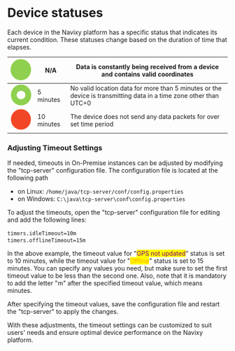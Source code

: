 # Device statuses

Each device in the Navixy platform has a specific status that indicates its current condition. These statuses change based on the duration of time that elapses.

| <img src="../../on-premise/on-premise/configuration/attachments/browser_lrla4GLmVP.png" alt="browser_lrla4GLmVP.png" data-size="original"> | N/A        | Data is constantly being received from a device and contains valid coordinates                                    |
| :----------------------------------------------------------------------------------------------------------------------------------------: | ---------- | ----------------------------------------------------------------------------------------------------------------- |
|                  ![browser\_qJjb9CyZAT.png](../../on-premise/on-premise/configuration/attachments/browser_qJjb9CyZAT.png)                  | 5 minutes  | No valid location data for more than 5 minutes or the device is transmitting data in a time zone other than UTC+0 |
|                  ![browser\_CHEecmH3nB.png](../../on-premise/on-premise/configuration/attachments/browser_CHEecmH3nB.png)                  | 10 minutes | The device does not send any data packets for over set time period                                                |

### Adjusting Timeout Settings

If needed, timeouts in On-Premise instances can be adjusted by modifying the "tcp-server" configuration file. The configuration file is located at the following path

* on Linux: `/home/java/tcp-server/conf/config.properties`
* on Windows: `C:\java\tcp-server\conf\config.properties`

To adjust the timeouts, open the "tcp-server" configuration file for editing and add the following lines:

```
timers.idleTimeout=10m
timers.offlineTimeout=15m
```

In the above example, the timeout value for "<mark style="color:purple;">GPS not updated</mark>" status is set to 10 minutes, while the timeout value for "<mark style="color:orange;">Offline</mark>" status is set to 15 minutes. You can specify any values you need, but make sure to set the first timeout value to be less than the second one. Also, note that it is mandatory to add the letter "m" after the specified timeout value, which means minutes.

After specifying the timeout values, save the configuration file and restart the "tcp-server" to apply the changes.

With these adjustments, the timeout settings can be customized to suit users' needs and ensure optimal device performance on the Navixy platform.
